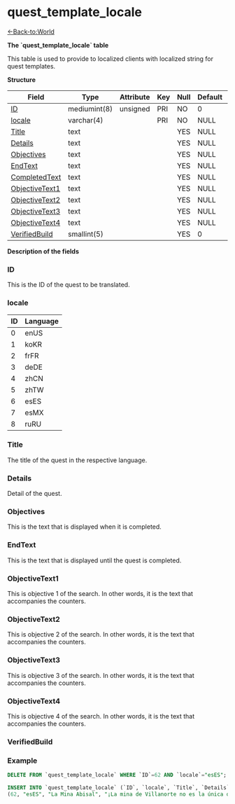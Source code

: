# quest\_template\_locale

[<-Back-to:World](database-world.md)

**The \`quest\_template\_locale\` table**

This table is used to provide to localized clients with localized string for quest templates.

**Structure**

| Field                | Type         | Attribute | Key | Null | Default | Extra | Comment |
|----------------------|--------------|-----------|-----|------|---------|-------|---------|
| [ID][1]              | mediumint(8) | unsigned  | PRI | NO   | 0       |       |         |
| [locale][2]          | varchar(4)   |           | PRI | NO   | NULL    |       |         |
| [Title][3]           | text         |           |     | YES  | NULL    |       |         |
| [Details][4]         | text         |           |     | YES  | NULL    |       |         |
| [Objectives][5]      | text         |           |     | YES  | NULL    |       |         |
| [EndText][6]         | text         |           |     | YES  | NULL    |       |         |
| [CompletedText][7]   | text         |           |     | YES  | NULL    |       |         |
| [ObjectiveText1][8]  | text         |           |     | YES  | NULL    |       |         |
| [ObjectiveText2][9]  | text         |           |     | YES  | NULL    |       |         |
| [ObjectiveText3][10] | text         |           |     | YES  | NULL    |       |         |
| [ObjectiveText4][11] | text         |           |     | YES  | NULL    |       |         |
| [VerifiedBuild][12]  | smallint(5)  |           |     | YES  | 0       |       |         |

[1]: #id
[2]: #locale
[3]: #title
[4]: #details
[5]: #objectives
[6]: #endtext
[7]: #completedtext
[8]: #objectivetext1
[9]: #objectivetext2
[10]: #objectivetext3
[11]: #objectivetext4
[12]: #verifiedbuild

**Description of the fields**

### ID

This is the ID of the quest to be translated.

### locale

| ID | Language |
|----|----------|
| 0  | enUS     |
| 1  | koKR     |
| 2  | frFR     |
| 3  | deDE     |
| 4  | zhCN     |
| 5  | zhTW     |
| 6  | esES     |
| 7  | esMX     |
| 8  | ruRU     |

### Title

The title of the quest in the respective language.

### Details

Detail of the quest.

### Objectives

This is the text that is displayed when it is completed.

### EndText

This is the text that is displayed until the quest is completed.

### ObjectiveText1

This is objective 1 of the search.
In other words, it is the text that accompanies the counters.

### ObjectiveText2

This is objective 2 of the search.
In other words, it is the text that accompanies the counters.

### ObjectiveText3

This is objective 3 of the search.
In other words, it is the text that accompanies the counters.

### ObjectiveText4

This is objective 4 of the search.
In other words, it is the text that accompanies the counters.

### VerifiedBuild

### Example
```sql
DELETE FROM `quest_template_locale` WHERE `ID`=62 AND `locale`="esES";

INSERT INTO `quest_template_locale` (`ID`, `locale`, `Title`, `Details`, `Objectives`, `EndText`, `CompletedText`, `ObjectiveText1`, `ObjectiveText2`, `ObjectiveText3`, `ObjectiveText4`, `VerifiedBuild`) VALUES
(62, "esES", "La Mina Abisal", "¡La mina de Villanorte no es la única que tiene problemas! Según mis informes, la Mina Abisal de Elwynn también ha sido ocupada por los kóbolds.$B$BExplora la mina y comprueba la veracidad de mis informes. Luego vuelve aquí. La mina está hacia el sur de Villadorada, entre La Granja Pedregosa y la granja Maclure.", "Explora la Mina Abisal y vuelve junto al alguacil Dughan a Villadorada.", "Explora la Mina Abisal", "Vuelve con: Alguacil Dughan. Zona: Villadorada, Bosque de Elwynn.", "", "", "", "", 18019);
```

